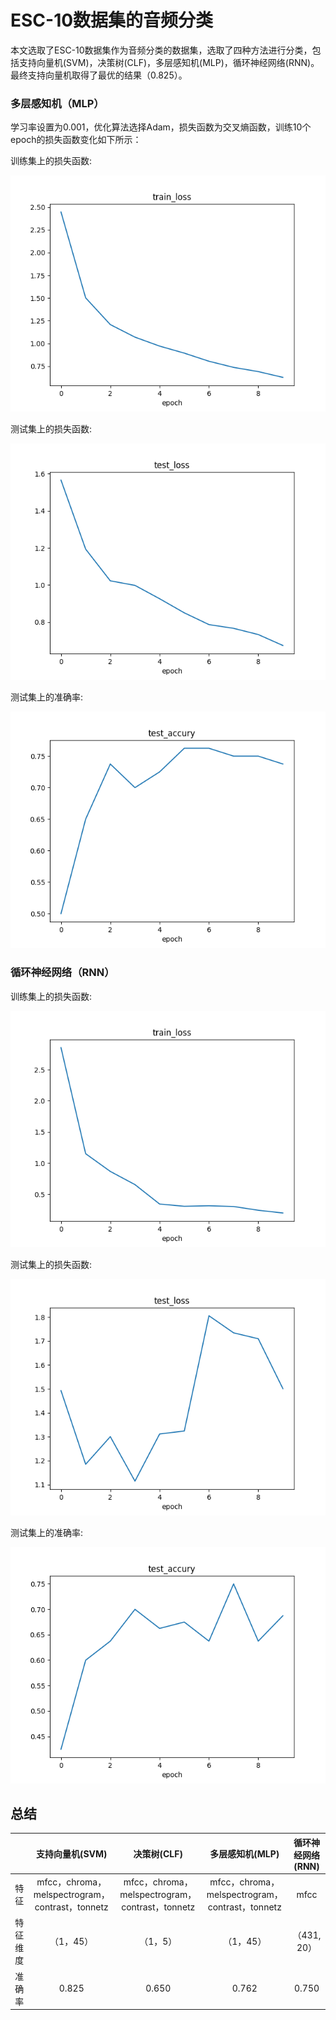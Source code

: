 # ESC-10数据集的音频分类

本文选取了ESC-10数据集作为音频分类的数据集，选取了四种方法进行分类，包括支持向量机(SVM)，决策树(CLF)，多层感知机(MLP)，循环神经网络(RNN)。最终支持向量机取得了最优的结果（0.825）。


### 多层感知机（MLP）

学习率设置为0.001，优化算法选择Adam，损失函数为交叉熵函数，训练10个epoch的损失函数变化如下所示：

训练集上的损失函数:

![](https://github.com/deepxzy/ESC-50-Audio-classification/blob/master/checkpoints/mlp/train_loss.png)

测试集上的损失函数:

![](https://github.com/deepxzy/ESC-50-Audio-classification/blob/master/checkpoints/mlp/test_loss.png)

测试集上的准确率:

![](https://github.com/deepxzy/ESC-50-Audio-classification/blob/master/checkpoints/mlp/test_accury.png)



### 循环神经网络（RNN）

训练集上的损失函数:

![](https://github.com/deepxzy/ESC-50-Audio-classification/blob/master/checkpoints/rnn2/train_loss.png)

测试集上的损失函数:

![](https://github.com/deepxzy/ESC-50-Audio-classification/blob/master/checkpoints/rnn2/test_loss.png)

测试集上的准确率:

![](https://github.com/deepxzy/ESC-50-Audio-classification/blob/master/checkpoints/rnn2/test_accury.png)

## 总结

|          |                   支持向量机(SVM)                    |                     决策树(CLF)                      |                   多层感知机(MLP)                    | 循环神经网络(RNN) |
| :------: | :---------------------------------------------: | :---------------------------------------------: | :---------------------------------------------: | :----------: |
|   特征   | mfcc，chroma，melspectrogram，contrast，tonnetz | mfcc，chroma，melspectrogram，contrast，tonnetz | mfcc，chroma，melspectrogram，contrast，tonnetz |     mfcc     |
| 特征维度 |                    （1，45）                    |                    （1，5）                     |                    （1，45）                    | （431, 20）  |
|  准确率  |                      0.825                      |                      0.650                      |                      0.762                      |    0.750     |

